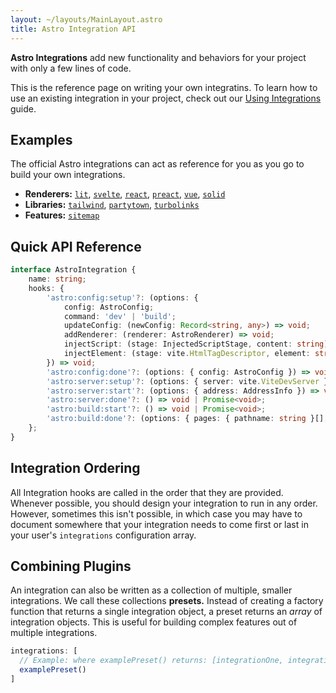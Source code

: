 ```yaml
---
layout: ~/layouts/MainLayout.astro
title: Astro Integration API
---
```


**Astro Integrations** add new functionality and behaviors for your project with only a few lines of code. 

This is the reference page on writing your own integratins. To learn how to use an existing integration in your project, check out our [Using Integrations](/en/guides/integrations-guide) guide.


## Examples

The official Astro integrations can act as reference for you as you go to build your own integrations.


- **Renderers:** [`lit`](https://github.com/withastro/astro/blob/main/packages/integrations/lit/index.js), [`svelte`](https://github.com/withastro/astro/blob/main/packages/integrations/svelte/index.js), [`react`](https://github.com/withastro/astro/blob/main/packages/integrations/react/index.js), [`preact`](https://github.com/withastro/astro/blob/main/packages/integrations/preact/index.js), [`vue`](https://github.com/withastro/astro/blob/main/packages/integrations/vue/index.js), [`solid`](https://github.com/withastro/astro/blob/main/packages/integrations/solid/index.js)
- **Libraries:** [`tailwind`](https://github.com/withastro/astro/blob/main/packages/integrations/tailwind/index.js), [`partytown`](https://github.com/withastro/astro/blob/main/packages/integrations/partytown/index.js), [`turbolinks`](https://github.com/withastro/astro/blob/main/packages/integrations/turbolinks/index.js)
- **Features:** [`sitemap`](https://github.com/withastro/astro/blob/main/packages/integrations/sitemap/index.js)

## Quick API Reference

```ts
interface AstroIntegration {
    name: string;
    hooks: {
        'astro:config:setup'?: (options: {
            config: AstroConfig;
            command: 'dev' | 'build';
            updateConfig: (newConfig: Record<string, any>) => void;
            addRenderer: (renderer: AstroRenderer) => void;
            injectScript: (stage: InjectedScriptStage, content: string) => void;
            injectElement: (stage: vite.HtmlTagDescriptor, element: string) => void;
        }) => void;
        'astro:config:done'?: (options: { config: AstroConfig }) => void | Promise<void>;
        'astro:server:setup'?: (options: { server: vite.ViteDevServer }) => void | Promise<void>;
        'astro:server:start'?: (options: { address: AddressInfo }) => void | Promise<void>;
        'astro:server:done'?: () => void | Promise<void>;
        'astro:build:start'?: () => void | Promise<void>;
        'astro:build:done'?: (options: { pages: { pathname: string }[]; dir: URL }) => void | Promise<void>;
    };
}
```


<!-- TODO: Detailed Hooks Reference

## Hooks

### astro:config:setup
### astro:config:done
### astro:server:setup
### astro:server:start
### astro:server:done
### astro:build:start
### astro:build:done

-->




## Integration Ordering

All Integration hooks are called in the order that they are provided. Whenever possible, you should design your integration to run in any order. However, sometimes this isn't possible, in which case you may have to document somewhere that your integration needs to come first or last in your user's `integrations` configuration array.


## Combining Plugins

An integration can also be written as a collection of multiple, smaller integrations. We call these collections **presets.** Instead of creating a factory function that returns a single integration object, a preset returns an *array* of integration objects. This is useful for building complex features out of multiple integrations.

```js
integrations: [
  // Example: where examplePreset() returns: [integrationOne, integrationTwo, ...etc]
  examplePreset()
]
```
